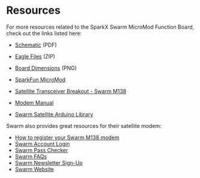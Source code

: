 # Resources

For more resources related to the SparkX Swarm MicroMod Function Board, check out the links listed here: 

* [Schematic](./board_files/Schematic.pdf) (PDF)
* [Eagle Files](./board_files/Satellite_Transceiver_Function_Board__Swarm_M138_x04.zip) (ZIP)
* [Board Dimensions](./board_files/Dimensions.png) (PNG)

* [SparkFun MicroMod](https://www.sparkfun.com/micromod)

* [Satellite Transceiver Breakout - Swarm M138](https://www.sparkfun.com/products/19236)
* [Modem Manual](https://cdn.sparkfun.com/assets/9/1/0/e/3/SwarmM138-Modem-Product-Manual.pdf)

* [Swarm Satellite Arduino Library](https://github.com/sparkfun/SparkFun_Swarm_Satellite_Arduino_Library)

Swarm also provides great resources for their satellite modem: 

* [How to register your Swarm M138 modem](https://swarm.space/registering-your-swarm-m138-modem/)
* [Swarm Account Login](https://bumblebee.hive.swarm.space/login)
* [Swarm Pass Checker](https://kube.tools.swarm.space/pass-checker/)
* [Swarm FAQs](https://swarm.space/frequently-asked-questions/)
* [Swarm Newsletter Sign-Up](https://swarm.space/contact/)
* [Swarm Website](https://swarm.space/)
